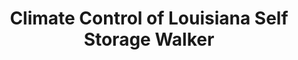 ---
title: "Climate Control of Louisiana Self Storage Walker"
url: /walker/climate-control-of-louisiana-self-storage-walker/
shop: storage rental
---